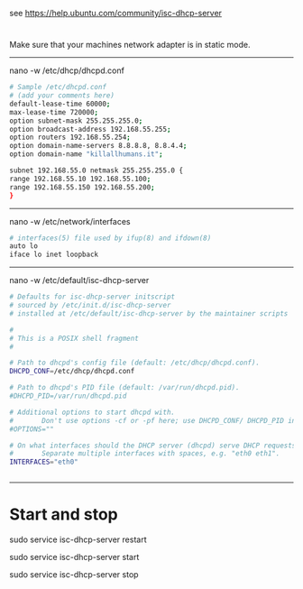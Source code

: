 see 
https://help.ubuntu.com/community/isc-dhcp-server

#
Make sure that your machines network adapter is in static mode.

---
nano -w /etc/dhcp/dhcpd.conf

```bash
# Sample /etc/dhcpd.conf
# (add your comments here)
default-lease-time 60000;
max-lease-time 720000;
option subnet-mask 255.255.255.0;
option broadcast-address 192.168.55.255;
option routers 192.168.55.254;
option domain-name-servers 8.8.8.8, 8.8.4.4;
option domain-name "killallhumans.it";

subnet 192.168.55.0 netmask 255.255.255.0 {
range 192.168.55.10 192.168.55.100;
range 192.168.55.150 192.168.55.200;
}
```
---
nano -w /etc/network/interfaces

```bash
# interfaces(5) file used by ifup(8) and ifdown(8)
auto lo
iface lo inet loopback
```


---
nano -w /etc/default/isc-dhcp-server

```bash
# Defaults for isc-dhcp-server initscript
# sourced by /etc/init.d/isc-dhcp-server
# installed at /etc/default/isc-dhcp-server by the maintainer scripts

#
# This is a POSIX shell fragment
#

# Path to dhcpd's config file (default: /etc/dhcp/dhcpd.conf).
DHCPD_CONF=/etc/dhcp/dhcpd.conf

# Path to dhcpd's PID file (default: /var/run/dhcpd.pid).
#DHCPD_PID=/var/run/dhcpd.pid

# Additional options to start dhcpd with.
#       Don't use options -cf or -pf here; use DHCPD_CONF/ DHCPD_PID instead
#OPTIONS=""

# On what interfaces should the DHCP server (dhcpd) serve DHCP requests?
#       Separate multiple interfaces with spaces, e.g. "eth0 eth1".
INTERFACES="eth0"



```



---
# Start and stop

sudo service isc-dhcp-server restart

sudo service isc-dhcp-server start

sudo service isc-dhcp-server stop 
